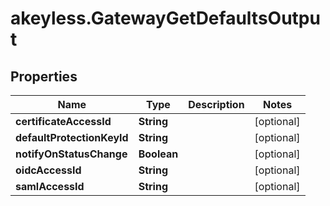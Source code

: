 # akeyless.GatewayGetDefaultsOutput

## Properties

Name | Type | Description | Notes
------------ | ------------- | ------------- | -------------
**certificateAccessId** | **String** |  | [optional] 
**defaultProtectionKeyId** | **String** |  | [optional] 
**notifyOnStatusChange** | **Boolean** |  | [optional] 
**oidcAccessId** | **String** |  | [optional] 
**samlAccessId** | **String** |  | [optional] 



